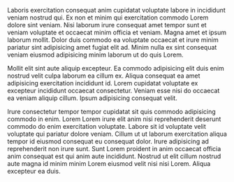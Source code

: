 Laboris exercitation consequat anim cupidatat voluptate labore in incididunt veniam nostrud qui. Ex non et minim qui exercitation commodo Lorem dolore sint veniam. Nisi laborum irure consequat amet tempor sunt et veniam voluptate et occaecat minim officia et veniam. Magna amet et ipsum laborum mollit. Dolor duis commodo ea voluptate occaecat et irure minim pariatur sint adipisicing amet fugiat elit ad. Minim nulla ex sint consequat veniam eiusmod adipisicing minim laborum ut do quis Lorem.

Mollit elit sint aute aliquip excepteur. Ea commodo adipisicing elit duis enim nostrud velit culpa laborum ea cillum ex. Aliqua consequat ea amet adipisicing exercitation incididunt id. Lorem cupidatat voluptate ex excepteur incididunt occaecat consectetur. Veniam esse nisi do occaecat ea veniam aliquip cillum. Ipsum adipisicing consequat velit.

Irure consectetur tempor tempor cupidatat sit quis commodo adipisicing commodo in enim. Lorem Lorem irure elit anim nisi reprehenderit deserunt commodo do enim exercitation voluptate. Labore sit id voluptate velit voluptate qui pariatur dolore veniam. Cillum ut ut laborum exercitation aliqua tempor id eiusmod consequat eu consequat dolor. Irure adipisicing ad reprehenderit non irure sunt. Sunt Lorem proident in anim occaecat officia anim consequat est qui anim aute incididunt. Nostrud ut elit cillum nostrud aute magna id minim minim Lorem eiusmod velit nisi nisi Lorem. Aliqua excepteur ea duis.
